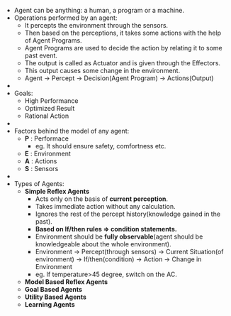 - Agent can be anything: a human, a program or a machine.
- Operations performed by an agent:
  * It percepts the environment through the sensors.
  * Then based on the perceptions, it takes some actions with the help of Agent Programs.
  * Agent Programs are used to decide the action by relating it to some past event.
  * The output is called as Actuator and is given through the Effectors.
  * This output causes some change in the environment.
  * Agent -> Percept -> Decision(Agent Program) -> Actions(Output)
- 
- Goals:
  * High Performance
  * Optimized Result
  * Rational Action
-   
- Factors behind the model of any agent:
  * **P** : Performace
    * eg. It should ensure safety, comfortness etc.
  * **E** : Environment
  * **A** : Actions
  * **S** : Sensors
- 
- Types of Agents:
  * **Simple Reflex Agents**
    * Acts only on the basis of **current perception**.
    * Takes immediate action without any calculation.
    * Ignores the rest of the percept history(knowledge gained in the past).
    * **Based on If/then rules => condition statements.**
    * Environment should be **fully observable**(agent should be knowledgeable about the whole environment).
    * Environment -> Percept(through sensors) -> Current Situation(of environment) -> If/then(condition) -> Action -> Change in Environment
    * eg. If temperature>45 degree, switch on the AC.
  * **Model Based Reflex Agents**
  * **Goal Based Agents**
  * **Utility Based Agents**
  * **Learning Agents**
